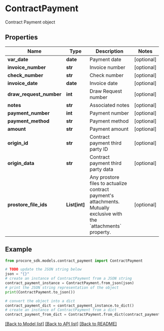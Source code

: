 # ContractPayment

Contract Payment object

## Properties

Name | Type | Description | Notes
------------ | ------------- | ------------- | -------------
**var_date** | **date** | Payment date | [optional] 
**invoice_number** | **str** | Invoice number | [optional] 
**check_number** | **str** | Check number | [optional] 
**invoice_date** | **date** | Invoice date | [optional] 
**draw_request_number** | **int** | Draw Request number | [optional] 
**notes** | **str** | Associated notes | [optional] 
**payment_number** | **int** | Payment number | [optional] 
**payment_method** | **str** | Payment method | [optional] 
**amount** | **str** | Payment amount | [optional] 
**origin_id** | **str** | Contract payment third party ID | [optional] 
**origin_data** | **str** | Contract payment third party data | [optional] 
**prostore_file_ids** | **List[int]** | Any prostore files to actualize contract payment&#39;s attachments. Mutually exclusive with the &#x60;attachments&#x60; property. | [optional] 

## Example

```python
from procore_sdk.models.contract_payment import ContractPayment

# TODO update the JSON string below
json = "{}"
# create an instance of ContractPayment from a JSON string
contract_payment_instance = ContractPayment.from_json(json)
# print the JSON string representation of the object
print(ContractPayment.to_json())

# convert the object into a dict
contract_payment_dict = contract_payment_instance.to_dict()
# create an instance of ContractPayment from a dict
contract_payment_from_dict = ContractPayment.from_dict(contract_payment_dict)
```
[[Back to Model list]](../README.md#documentation-for-models) [[Back to API list]](../README.md#documentation-for-api-endpoints) [[Back to README]](../README.md)



